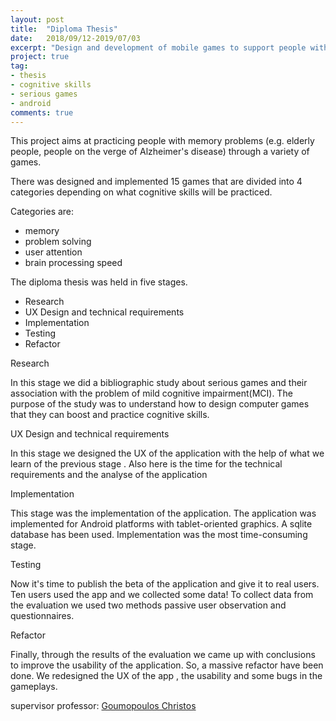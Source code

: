 ```yaml
---
layout: post
title:  "Diploma Thesis"
date:   2018/09/12-2019/07/03 
excerpt: "Design and development of mobile games to support people with memory problems"
project: true
tag:
- thesis
- cognitive skills
- serious games
- android
comments: true
---
```

     
This project aims at practicing people with memory problems (e.g. elderly people, people on the verge of Alzheimer's disease) through a variety of games. 

There was designed and implemented 15 games that are divided into 4 categories depending on what cognitive skills will be practiced. 

Categories are: 
- memory 
- problem solving
- user attention
- brain processing speed

The diploma thesis was held in five stages.

- Research 
- UX Design and technical requirements 
- Implementation 
- Testing 
- Refactor 


Research 

In this stage we did a bibliographic study about serious games and their association with the problem of mild cognitive impairment(MCI).
The purpose of the study was to understand how to design computer games that they can boost and practice cognitive skills.

UX Design and technical requirements 

In this stage  we designed the UX of the application with the help of what we learn of the previous stage .
Also here is the time for the technical requirements and the analyse of the application 


Implementation 

This stage was the implementation of the application. 
The application was implemented for Android platforms with tablet-oriented graphics.
A sqlite database has been used.
Implementation was the most time-consuming stage.

Testing

Now it's time to publish the beta of the application  and give it to real users.
Ten users used  the app and we collected some data!
To collect data from the evaluation we used two methods passive user observation and  questionnaires.

Refactor

Finally, through the results of the evaluation we came up with conclusions to improve the usability of the application.
So, a massive refactor have been done.
We redesigned the UX of the app , the usability and some bugs in the gameplays.

supervisor professor: [Goumopoulos Christos](https://scholar.google.gr/citations?user=5C9JHkUAAAAJ)

